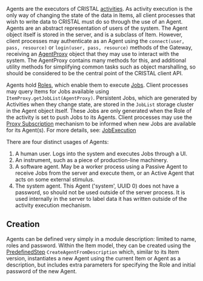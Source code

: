 Agents are the executors of CRISTAL [activities](../Activity). As activity execution is the only way of changing the state of the data in Items, all client processes that wish to write data to CRISTAL must do so through the use of an Agent. Agents are an abstract representation of users of the system. The Agent object itself is stored in the server, and is a subclass of Item. However, client processes may authenticate as an Agent using the `connect(user, pass, resource)` or `login(user, pass, resource)` methods of the Gateway, receiving an [AgentProxy](../QueryingEntityData#the-proxy-api) object that they may use to interact with the system. The AgentProxy contains many methods for this, and additional utility methods for simplifying common tasks such as object marshalling, so should be considered to be the central point of the CRISTAL client API.

Agents hold [Roles](../Roles), which enable them to execute [Jobs](../Job). Client processes may query Items for Jobs available using `ItemProxy.getJobList(AgentProxy)`. Persistent Jobs, which are generated by Activities when they change state, are stored in the `JobList` storage cluster in the Agent object itself. These Jobs are only generated when the Role of the activity is set to push Jobs to its Agents. Client processes may use the [Proxy Subscription](../Proxies) mechanism to be informed when new Jobs are available for its Agent(s). For more details, see: [JobExecution](../JobExecution)

There are four distinct usages of Agents:

1. A human user. Logs into the system and executes Jobs through a UI.
2. An instrument, such as a piece of production-line machinery. 
3. A software agent. May be a worker process using a Passive Agent to receive Jobs from the server and execute them, or an Active Agent that acts on some external stimulus.
4. The system agent. This Agent ('system', UUID 0) does not have a password, so should not be used outside of the server process. It is used internally in the server to label data it has written outside of the activity execution mechanism.

## Creation

Agents can be defined very simply in a module description: limited to name, roles and password. Within the Item model, they can be created using the [PredefinedStep](../PredefinedStep) `CreateAgentFromDescription` which, similar to its Item version, instantiates a new Agent using the current Item or Agent as a description, but includes extra parameters for specifying the Role and initial password of the new Agent.
